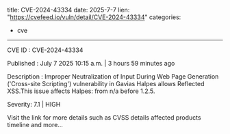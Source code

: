  
title: CVE-2024-43334
date: 2025-7-7
lien: "https://cvefeed.io/vuln/detail/CVE-2024-43334"
categories:
  - cve
---

CVE ID : CVE-2024-43334

Published :  July 7
2025
10:15 a.m. | 3 hours
59 minutes ago

Description : Improper Neutralization of Input During Web Page Generation ('Cross-site Scripting') vulnerability in Gavias Halpes allows Reflected XSS.This issue affects Halpes: from n/a before 1.2.5.

Severity: 7.1 | HIGH

Visit the link for more details
such as CVSS details
affected products
timeline
and more...
